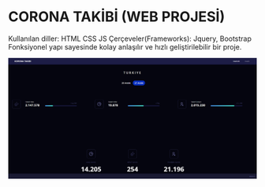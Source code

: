 # CORONA TAKİBİ (WEB PROJESİ)
Kullanılan diller: HTML CSS JS
Çerçeveler(Frameworks): Jquery, Bootstrap
Fonksiyonel yapı sayesinde kolay anlaşılır ve hızlı geliştirilebilir bir proje.

![corona-takibi-web](https://github.com/emircan-sahin/corona-takibi/blob/main/screenshots/corona-screenshot.png?raw=true)
